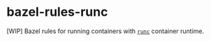 # bazel-rules-runc
[WIP] Bazel rules for running containers with [`runc`](https://github.com/opencontainers/runc) container runtime.
